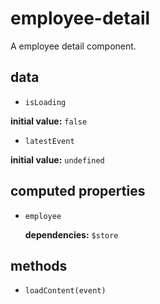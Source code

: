# employee-detail 

A employee detail component. 

## data 

- `isLoading` 

**initial value:** `false` 

- `latestEvent` 

**initial value:** `undefined` 

## computed properties 

- `employee` 

   **dependencies:** `$store` 


## methods 

- `loadContent(event)` 

